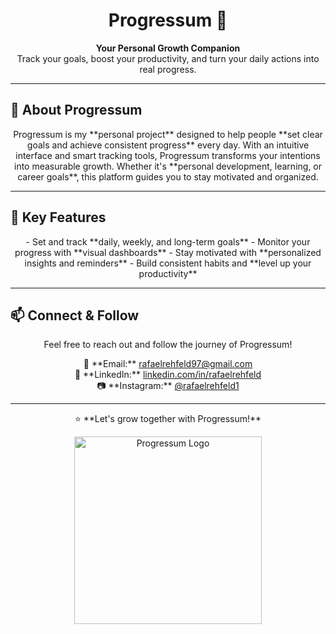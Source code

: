 <h1 align="center">Progressum 🚀</h1>

<p align="center">
   <strong>Your Personal Growth Companion</strong>  
   <br>
   Track your goals, boost your productivity, and turn your daily actions into real progress.
</p>

---

## 🌟 About Progressum
<p align="center">
Progressum is my **personal project** designed to help people **set clear goals and achieve consistent progress** every day.  
With an intuitive interface and smart tracking tools, Progressum transforms your intentions into measurable growth.  
Whether it's **personal development, learning, or career goals**, this platform guides you to stay motivated and organized.
</p>

---

## 🔧 Key Features
<p align="center">
- Set and track **daily, weekly, and long-term goals**  
- Monitor your progress with **visual dashboards**  
- Stay motivated with **personalized insights and reminders**  
- Build consistent habits and **level up your productivity**
</p>

---

## 📫 Connect & Follow
<p align="center">
Feel free to reach out and follow the journey of Progressum!  
</p>

<p align="center">
📧 **Email:** <a href="mailto:rafaelrehfeld97@gmail.com">rafaelrehfeld97@gmail.com</a><br>
🔗 **LinkedIn:** <a href="https://www.linkedin.com/in/rafaelrehfeld/">linkedin.com/in/rafaelrehfeld</a><br>
📷 **Instagram:** <a href="https://instagram.com/rafaelrehfeld1">@rafaelrehfeld1</a>
</p>

---

<p align="center">
⭐ **Let's grow together with Progressum!**
</p>

<p align="center">
  <a href="https://github.com/progressumapp" target="_blank">
    <img width="300" height="300" alt="Progressum Logo" src="https://github.com/user-attachments/assets/a51a509d-4caa-4e16-a056-98674d069ef7" />
  </a>
</p>
